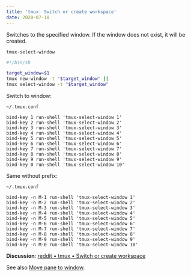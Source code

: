 ```yaml
---
title: 'tmux: Switch or create workspace'
date: 2020-07-10
---
```


Switches to the specified window.
If the window does not exist, it will be created.

`tmux-select-window`

``` sh
#!/bin/sh

target_window=$1
tmux new-window -t "$target_window" ||
tmux select-window -t "$target_window"
```

Switch to window:

`~/.tmux.conf`

```
bind-key 1 run-shell 'tmux-select-window 1'
bind-key 2 run-shell 'tmux-select-window 2'
bind-key 3 run-shell 'tmux-select-window 3'
bind-key 4 run-shell 'tmux-select-window 4'
bind-key 5 run-shell 'tmux-select-window 5'
bind-key 6 run-shell 'tmux-select-window 6'
bind-key 7 run-shell 'tmux-select-window 7'
bind-key 8 run-shell 'tmux-select-window 8'
bind-key 9 run-shell 'tmux-select-window 9'
bind-key 0 run-shell 'tmux-select-window 10'
```

Same without prefix:

`~/.tmux.conf`

```
bind-key -n M-1 run-shell 'tmux-select-window 1'
bind-key -n M-2 run-shell 'tmux-select-window 2'
bind-key -n M-3 run-shell 'tmux-select-window 3'
bind-key -n M-4 run-shell 'tmux-select-window 4'
bind-key -n M-5 run-shell 'tmux-select-window 5'
bind-key -n M-6 run-shell 'tmux-select-window 6'
bind-key -n M-7 run-shell 'tmux-select-window 7'
bind-key -n M-8 run-shell 'tmux-select-window 8'
bind-key -n M-9 run-shell 'tmux-select-window 9'
bind-key -n M-0 run-shell 'tmux-select-window 10'
```

**Discussion**: [reddit • tmux • Switch or create workspace]

[reddit • tmux • Switch or create workspace]: https://reddit.com/r/tmux/comments/houfb6/switch_or_create_workspace/

See also [Move pane to window].

[Move pane to window]: ../move-pane-to-window/
